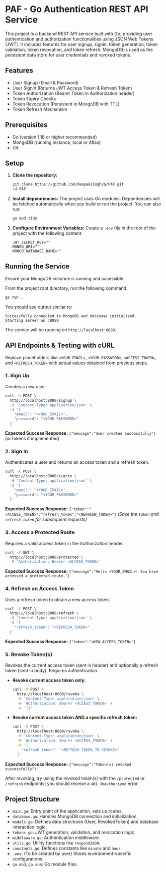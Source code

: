 # PAF - Go Authentication REST API Service

This project is a backend REST API service built with Go, providing user authentication and authorization functionalities using JSON Web Tokens (JWT). It includes features for user signup, signin, token generation, token validation, token revocation, and token refresh. MongoDB is used as the persistent data store for user credentials and revoked tokens.

## Features

*   User Signup (Email & Password)
*   User Signin (Returns JWT Access Token & Refresh Token)
*   Token Authorization (Bearer Token in Authorization header)
*   Token Expiry Checks
*   Token Revocation (Persistent in MongoDB with TTL)
*   Token Refresh Mechanism

## Prerequisites

*   Go (version 1.18 or higher recommended)
*   MongoDB (running instance, local or Atlas)
*   Git

## Setup

1.  **Clone the repository:**
    ```bash
    git clone https://github.com/deepaksingh26/PAF.git
    cd PAF
    ```

2.  **Install dependencies:**
    The project uses Go modules. Dependencies will be fetched automatically when you build or run the project. You can also run:
    ```bash
    go mod tidy
    ```

3.  **Configure Environment Variables:**
    Create a `.env` file in the root of the project with the following content.

    ```env
    JWT_SECRET_KEY=""
    MONGO_URI=""
    MONGO_DATABASE_NAME=""
    ```

## Running the Service

Ensure your MongoDB instance is running and accessible.

From the project root directory, run the following command:

```bash
go run .
```

You should see output similar to:
```
Successfully connected to MongoDB and database initialized.
Starting server on :8080
```
The service will be running on `http://localhost:8080`.

## API Endpoints & Testing with cURL

Replace placeholders like `<YOUR_EMAIL>`, `<YOUR_PASSWORD>`, `<ACCESS_TOKEN>`, and `<REFRESH_TOKEN>` with actual values obtained from previous steps.

### 1. Sign Up

Creates a new user.

```bash
curl -X POST \
  http://localhost:8080/signup \
  -H 'Content-Type: application/json' \
  -d '{
    "email": "<YOUR_EMAIL>",
    "password": "<YOUR_PASSWORD>"
  }'
```
**Expected Success Response:** `{"message":"User created successfully"}` (or tokens if implemented)

### 2. Sign In

Authenticates a user and returns an access token and a refresh token.

```bash
curl -X POST \
  http://localhost:8080/signin \
  -H 'Content-Type: application/json' \
  -d '{
    "email": "<YOUR_EMAIL>",
    "password": "<YOUR_PASSWORD>"
  }'
```
**Expected Success Response:** `{"token":"<ACCESS_TOKEN>","refresh_token":"<REFRESH_TOKEN>"}`
*(Save the `token` and `refresh_token` for subsequent requests)*

### 3. Access a Protected Route

Requires a valid access token in the Authorization header.

```bash
curl -X GET \
  http://localhost:8080/protected \
  -H 'Authorization: Bearer <ACCESS_TOKEN>'
```
**Expected Success Response:** `{"message":"Hello <YOUR_EMAIL>! You have accessed a protected route."}`

### 4. Refresh an Access Token

Uses a refresh token to obtain a new access token.

```bash
curl -X POST \
  http://localhost:8080/refresh \
  -H 'Content-Type: application/json' \
  -d '{
    "refresh_token": "<REFRESH_TOKEN>"
  }'
```
**Expected Success Response:** `{"token":"<NEW_ACCESS_TOKEN>"}`

### 5. Revoke Token(s)

Revokes the current access token (sent in header) and optionally a refresh token (sent in body). Requires authentication.

*   **Revoke current access token only:**
    ```bash
    curl -X POST \
      http://localhost:8080/revoke \
      -H 'Content-Type: application/json' \
      -H 'Authorization: Bearer <ACCESS_TOKEN>' \
      -d '{}'
    ```

*   **Revoke current access token AND a specific refresh token:**
    ```bash
    curl -X POST \
      http://localhost:8080/revoke \
      -H 'Content-Type: application/json' \
      -H 'Authorization: Bearer <ACCESS_TOKEN>' \
      -d '{
        "refresh_token": "<REFRESH_TOKEN_TO_REVOKE>"
      }'
    ```
**Expected Success Response:** `{"message":"Token(s) revoked successfully"}`

After revoking, try using the revoked token(s) with the `/protected` or `/refresh` endpoints; you should receive a `401 Unauthorized` error.

## Project Structure

*   `main.go`: Entry point of the application, sets up routes.
*   `database.go`: Handles MongoDB connection and initialization.
*   `models.go`: Defines data structures (User, RevokedToken) and database interaction logic.
*   `tokens.go`: JWT generation, validation, and revocation logic.
*   `middleware.go`: Authentication middleware.
*   `utils.go`: Utility functions like `respondJSON`.
*   `constants.go`: Defines constants like `minute` and `hour`.
*   `.env`: (To be created by user) Stores environment-specific configurations.
*   `go.mod`, `go.sum`: Go module files.